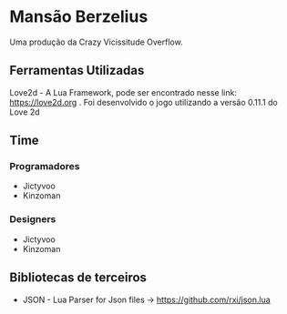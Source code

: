 # Mansão Berzelius
Uma produção da Crazy Vicissitude Overflow.

## Ferramentas Utilizadas
Love2d - A Lua Framework, pode ser encontrado nesse link: https://love2d.org . Foi desenvolvido o jogo utilizando a versão 0.11.1 do Love 2d

## Time

### Programadores
* Jictyvoo
* Kinzoman

### Designers
* Jictyvoo
* Kinzoman

## Bibliotecas de terceiros

* JSON - Lua Parser for Json files -> https://github.com/rxi/json.lua
